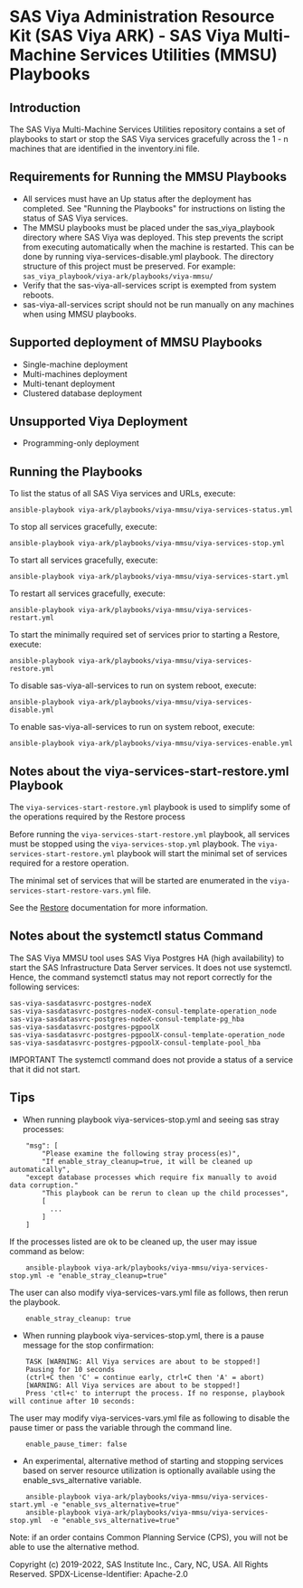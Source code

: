 # SAS Viya Administration Resource Kit (SAS Viya ARK) - SAS Viya Multi-Machine Services Utilities (MMSU) Playbooks 

## Introduction

The SAS Viya Multi-Machine Services Utilities repository contains a set of playbooks to start or stop the SAS Viya services gracefully across the 1 - n machines that are identified in the inventory.ini file.

## Requirements for Running the MMSU Playbooks

* All services must have an Up status after the deployment has completed.
  See "Running the Playbooks" for instructions on listing the status of SAS Viya services.
* The MMSU playbooks must be placed under the sas_viya_playbook directory where SAS Viya was deployed. This step prevents the script from executing automatically when the machine is restarted. This can be done by running viya-services-disable.yml playbook.
  The directory structure of this project must be preserved.
  For example: ```sas_viya_playbook/viya-ark/playbooks/viya-mmsu/```
* Verify that the sas-viya-all-services script is exempted from system reboots.
* sas-viya-all-services script should not be run manually on any machines when using MMSU playbooks.

## Supported deployment of MMSU Playbooks

* Single-machine deployment
* Multi-machines deployment
* Multi-tenant deployment
* Clustered database deployment

## Unsupported Viya Deployment

* Programming-only deployment

## Running the Playbooks

To list the status of all SAS Viya services and URLs, execute:
```
ansible-playbook viya-ark/playbooks/viya-mmsu/viya-services-status.yml
```
To stop all services gracefully, execute:
```
ansible-playbook viya-ark/playbooks/viya-mmsu/viya-services-stop.yml
```
To start all services gracefully, execute:
```
ansible-playbook viya-ark/playbooks/viya-mmsu/viya-services-start.yml
```
To restart all services gracefully, execute:
```
ansible-playbook viya-ark/playbooks/viya-mmsu/viya-services-restart.yml
```
To start the minimally required set of services prior to starting a Restore, execute:
```
ansible-playbook viya-ark/playbooks/viya-mmsu/viya-services-restore.yml
```
To disable sas-viya-all-services to run on system reboot, execute:
```
ansible-playbook viya-ark/playbooks/viya-mmsu/viya-services-disable.yml
```
To enable sas-viya-all-services to run on system reboot, execute:
```
ansible-playbook viya-ark/playbooks/viya-mmsu/viya-services-enable.yml
```

## Notes about the viya-services-start-restore.yml Playbook
The `viya-services-start-restore.yml` playbook is used to simplify some of the operations
required by the Restore process

Before running the `viya-services-start-restore.yml` playbook, all services must be stopped using
the `viya-services-stop.yml` playbook. The `viya-services-start-restore.yml` playbook will start the
minimal set of services required for a restore operation.

The minimal set of services that will be started are enumerated in the `viya-services-start-restore-vars.yml`
file.

See the [Restore](https://go.documentation.sas.com/doc/en/calcdc/3.5/calbr/n1607whucnyc02n1eo6tbvl1tzcs.htm)
documentation for more information. 

## Notes about the systemctl status Command

The SAS Viya MMSU tool uses SAS Viya Postgres HA (high availability) to start the SAS Infrastructure Data Server services. It does not use systemctl. Hence, the command systemctl status may not report correctly for the following services:

```
sas-viya-sasdatasvrc-postgres-nodeX
sas-viya-sasdatasvrc-postgres-nodeX-consul-template-operation_node
sas-viya-sasdatasvrc-postgres-nodeX-consul-template-pg_hba
sas-viya-sasdatasvrc-postgres-pgpoolX
sas-viya-sasdatasvrc-postgres-pgpoolX-consul-template-operation_node
sas-viya-sasdatasvrc-postgres-pgpoolX-consul-template-pool_hba
```

IMPORTANT The systemctl command does not provide a status of a service that it did not start.

## Tips

* When running playbook viya-services-stop.yml and seeing sas stray processes:
```
    "msg": [
        "Please examine the following stray process(es)",
        "If enable_stray_cleanup=true, it will be cleaned up automatically",
	"except database processes which require fix manually to avoid data corruption."
        "This playbook can be rerun to clean up the child processes",
        [
          ...
        ]
    ]
```
  If the processes listed are ok to be cleaned up, the user may issue command as below:
```
    ansible-playbook viya-ark/playbooks/viya-mmsu/viya-services-stop.yml -e "enable_stray_cleanup=true"
```
  The user can also modify viya-services-vars.yml file as follows, then rerun the playbook.
```
    enable_stray_cleanup: true
```
* When running playbook viya-services-stop.yml, there is a pause message for the stop confirmation:
```
    TASK [WARNING: All Viya services are about to be stopped!]
    Pausing for 10 seconds
    (ctrl+C then 'C' = continue early, ctrl+C then 'A' = abort)
    [WARNING: All Viya services are about to be stopped!]
    Press 'ctl+c' to interrupt the process. If no response, playbook will continue after 10 seconds:
```
  The user may modify viya-services-vars.yml file as following to disable the pause timer or pass the variable through the command line.
```
    enable_pause_timer: false
```
* An experimental, alternative method of starting and stopping services based on server resource utilization is optionally available using the enable_svs_alternative variable.
```
    ansible-playbook viya-ark/playbooks/viya-mmsu/viya-services-start.yml -e "enable_svs_alternative=true"
    ansible-playbook viya-ark/playbooks/viya-mmsu/viya-services-stop.yml  -e "enable_svs_alternative=true"
```
  Note: if an order contains Common Planning Service (CPS), you will not be able to use the alternative method.

Copyright (c) 2019-2022, SAS Institute Inc., Cary, NC, USA.  All Rights Reserved.
SPDX-License-Identifier: Apache-2.0

